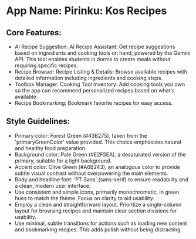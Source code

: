 # **App Name**: Pirinku: Kos Recipes

## Core Features:

- AI Recipe Suggestion: AI Recipe Assistant: Get recipe suggestions based on ingredients and cooking tools on hand, powered by the Gemini API. This tool enables students in dorms to create meals without requiring specific recipes.
- Recipe Browser: Recipe Listing & Details: Browse available recipes with detailed information including ingredients and cooking steps.
- Toolbox Manager: Cooking Tool Inventory: Add cooking tools you own so the app can recommend personalized recipes based on what's available.
- Recipe Bookmarking: Bookmark favorite recipes for easy access.

## Style Guidelines:

- Primary color: Forest Green (#43B275), taken from the 'primaryGreenColor' value provided. This choice emphasizes natural and healthy food preparation.
- Background color: Pale Green (#E2F5EA), a desaturated version of the primary, suitable for a light background.
- Accent color: Olive Green (#A6B243), an analogous color to provide subtle visual contrast without overpowering the main elements.
- Body and headline font: 'PT Sans' (sans-serif) to ensure readability and a clean, modern user interface.
- Use consistent and simple icons, primarily monochromatic, in green hues to match the theme. Focus on clarity to aid usability.
- Employ a clean and straightforward layout. Prioritize a single-column layout for browsing recipes and maintain clear section divisions for usability.
- Use minimal, subtle transitions for actions such as loading new content and bookmarking recipes. This adds polish without being distracting.